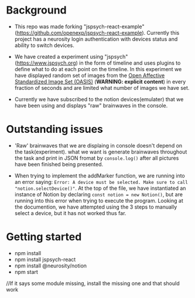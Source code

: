 # Background
- This repo was made forking "jspsych-react-example" (https://github.com/openexp/jspsych-react-example). Currently this project has a neurosity login authentication with devices status and ability to switch devices. 

- We have created a experiment using "jspsych" (https://www.jspsych.org) in the form of timeline and uses plugins to define what to do at each point on the timeline. In this experiment we have displayed random set of images from the [Open Affective Standardized Image Set (OASIS)](https://doi.org/10.3758/s13428-016-0715-3) (**WARNING: explicit content**) in every fraction of seconds and are limited what number of images we have set.

- Currently we have subscribed to the notion devices(emulater) that we have been using and displays "raw" brainwaves in the console.


# Outstanding issues
- 'Raw' brainwaves that we are displaing in console doesn't depend on the task(experiment). what we want is generate brainwaves throughout the task and print in JSON fromat by ```console.log()``` after all pictures have been finished being presented.

- When trying to implement the addMarker function, we are running into an error saying: ```Error: A device must be selected. Make sure to call "notion.selectDevice()"```. At the top of the file, we have instantiated an instance of Notion by declaring ```const notion = new Notion()```, but are running into this error when trying to execute the program. Looking at the documention, we have attempted using the 3 steps to manually select a device, but it has not worked thus far.


# Getting started

- npm install 
- npm install jspsych-react
- npm install @neurosity/notion
- npm start

//If it says some module missing, install the missing one and that should work




